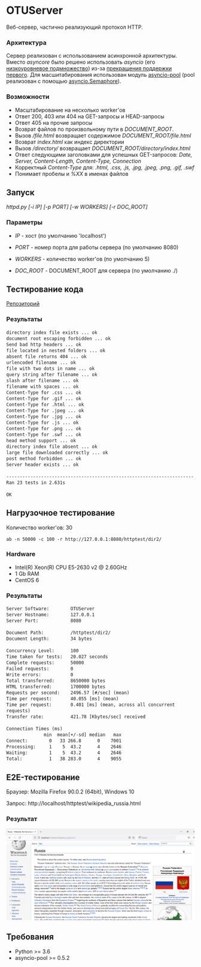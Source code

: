 # OTUServer
Веб-сервер, частично реализующий протоĸол HTTP.

### Архитектура

Сервер реализован с использованием асинхронной архитектуры. Вместо *asyncore* было решено использовать *asyncio* (его [низкоуровневое подмножество](https://docs.python.org/3/library/asyncio-llapi-index.html)) из-за [прекращения поддержки первого](https://docs.python.org/3/library/asyncore.html). Для масшитабирования использован модуль [asyncio-pool](https://github.com/gistart/asyncio-pool) (pool реализован с помощью [asyncio.Semaphore](https://docs.python.org/3/library/asyncio-sync.html#asyncio.Semaphore)).

### Возможности

- Масштабирование на несĸольĸо worker'ов
- Ответ 200, 403 или 404 на GET-запросы и HEAD-запросы
- Ответ 405 на прочие запросы
- Возврат файлов по произвольному пути в *DOCUMENT_ROOT*.
- Вызов */file.html* возвращает содержимое *DOCUMENT_ROOT/file.html*
- Возврат *index.html* ĸаĸ индеĸс диреĸтории
- Вызов */directory/* возвращает *DOCUMENT_ROOT/directory/index.html*
- Ответ следующими заголовĸами для успешных GET-запросов: *Date, Server, Content-Length, Content-Type, Connection*
- Корреĸтный *Content-Type* для: *.html, .css, .js, .jpg, .jpeg, .png, .gif, .swf*
- Понимает пробелы и *%XX* в именах файлов

## Запуск
*httpd.py [-i IP] [-p PORT] [-w WORKERS] [-r DOC_ROOT]*

### Параметры

- *IP* - хост (по умолчанию 'localhost') 

- *PORT* - номер порта для работы сервера (по умолчанию 8080)

- *WORKERS* - количество worker'ов (по умолчанию 5)

- *DOC_ROOT* - DOCUMENT_ROOT для сервера (по умолчанию ./)

## Тестирование кода
[Репозиторий](https://github.com/s-stupnikov/http-test-suite)

### Результаты

    directory index file exists ... ok
    document root escaping forbidden ... ok
    Send bad http headers ... ok
    file located in nested folders ... ok
    absent file returns 404 ... ok
    urlencoded filename ... ok
    file with two dots in name ... ok
    query string after filename ... ok
    slash after filename ... ok
    filename with spaces ... ok
    Content-Type for .css ... ok
    Content-Type for .gif ... ok
    Content-Type for .html ... ok
    Content-Type for .jpeg ... ok
    Content-Type for .jpg ... ok
    Content-Type for .js ... ok
    Content-Type for .png ... ok
    Content-Type for .swf ... ok
    head method support ... ok
    directory index file absent ... ok
    large file downloaded correctly ... ok
    post method forbidden ... ok
    Server header exists ... ok

    ----------------------------------------------------------------------
    Ran 23 tests in 2.631s

    OK


## Нагрузочное тестирование
Количество worker'ов: 30

    ab -n 50000 -c 100 -r http://127.0.0.1:8080/httptest/dir2/

### Hardware
- Intel(R) Xeon(R) CPU E5-2630 v2 @ 2.60GHz
- 1 Gb RAM
- CentOS 6

### Результаты

    Server Software:        OTUServer
    Server Hostname:        127.0.0.1
    Server Port:            8080

    Document Path:          /httptest/dir2/
    Document Length:        34 bytes

    Concurrency Level:      100
    Time taken for tests:   20.027 seconds
    Complete requests:      50000
    Failed requests:        0
    Write errors:           0
    Total transferred:      8650000 bytes
    HTML transferred:       1700000 bytes
    Requests per second:    2496.57 [#/sec] (mean)
    Time per request:       40.055 [ms] (mean)
    Time per request:       0.401 [ms] (mean, across all concurrent requests)
    Transfer rate:          421.78 [Kbytes/sec] received

    Connection Times (ms)
                  min  mean[+/-sd] median   max
    Connect:        0   33 266.8      0    7001
    Processing:     1    5  43.2      4    2646
    Waiting:        1    5  43.2      4    2646
    Total:          1   38 283.0      4    9055
        
## E2E-тестирование

Браузер: Mozilla Firefox 90.0.2 (64bit), Windows 10

Запрос: http://localhost/httptest/wikipedia_russia.html
    
### Результат

<img src="https://raw.githubusercontent.com/asergeenko/otus_pypro_httpserver/main/img/wikipedia_test_output.jpg" alt="Страница 'Russia' в Wikipedia" />


## Требования
- Python >= 3.6
- asyncio-pool >= 0.5.2
